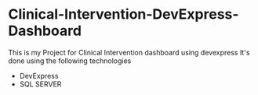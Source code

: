 # Clinical-Intervention-DevExpress-Dashboard

This is my Project for Clinical Intervention dashboard using devexpress
It's done using the following technologies

- DevExpress
- SQL SERVER
